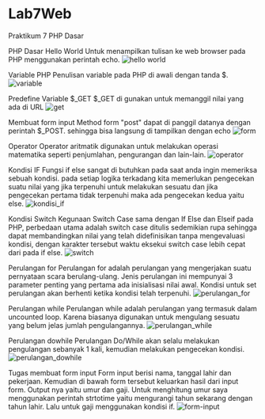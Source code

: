 # Lab7Web
Praktikum 7 PHP Dasar

PHP Dasar Hello World
Untuk menampilkan tulisan ke web browser pada PHP menggunakan perintah echo.
![hello world](https://user-images.githubusercontent.com/50513551/117764677-1807df00-b257-11eb-9769-a66ad99ea7f5.png)

Variable PHP
Penulisan variable pada PHP di awali dengan tanda $. 
![variable](https://user-images.githubusercontent.com/50513551/117764779-3b328e80-b257-11eb-8d50-6fa91252a9ef.png)

Predefine Variable $_GET
$_GET di gunakan untuk memanggil nilai yang ada di URL
![get](https://user-images.githubusercontent.com/50513551/117764915-6917d300-b257-11eb-837e-a7890ef632b9.png)

Membuat form input
Method form "post" dapat di panggil datanya dengan perintah $_POST.
sehingga bisa langsung di tampilkan dengan echo
![form](https://user-images.githubusercontent.com/50513551/117765051-982e4480-b257-11eb-900a-3e5df382b6c2.png)

Operator
Operator aritmatik digunakan untuk melakukan operasi matematika seperti penjumlahan, pengurangan dan lain-lain.
![operator](https://user-images.githubusercontent.com/50513551/117765172-c744b600-b257-11eb-86b4-0362ff5dcf4f.png)

Kondisi IF
Fungsi if else sangat di butuhkan pada saat anda ingin memeriksa sebuah kondisi. pada setiap logika terkadang kita memerlukan pengecekan suatu nilai yang jika terpenuhi untuk melakukan sesuatu dan jika pengecekan pertama tidak terpenuhi maka ada pengecekan kedua yaitu else.
![kondisi_if](https://user-images.githubusercontent.com/50513551/117765326-f6f3be00-b257-11eb-868a-58caacd24252.png)

Kondisi Switch
Kegunaan Switch Case sama dengan If Else dan Elseif pada PHP, perbedaan utama adalah switch case ditulis sedemikian rupa sehingga dapat membandingkan nilai yang telah didefinisikan tanpa mengevaluasi kondisi, dengan karakter tersebut waktu eksekui switch case lebih cepat dari pada if else.
![switch](https://user-images.githubusercontent.com/50513551/117765453-27d3f300-b258-11eb-98c0-8a8fa7edb93a.png)

Perulangan for
Perulangan for adalah perulangan yang mengerjakan suatu pernyataan scara berulang-ulang. Jenis perulangan ini mempunyai 3 parameter penting yang pertama ada inisialisasi nilai awal. Kondisi untuk set perulangan akan berhenti ketika kondisi telah terpenuhi.
![perulangan_for](https://user-images.githubusercontent.com/50513551/117765590-67024400-b258-11eb-857e-ef856a84fbab.png)

Perulangan while
Perulangan while adalah perulangan yang termasuk dalam uncounted loop. Karena biasanya digunakan untuk mengulang sesuatu yang belum jelas jumlah pengulangannya.
![perulangan_while](https://user-images.githubusercontent.com/50513551/117765699-9add6980-b258-11eb-85d6-49e69db8f101.png)

Perulangan dowhile
Perulangan Do/While akan selalu melakukan pengulangan sebanyak 1 kali, kemudian melakukan pengecekan kondisi.
![perulangan_dowhile](https://user-images.githubusercontent.com/50513551/117765782-b6e10b00-b258-11eb-977e-691666ec7439.png)

Tugas membuat form input
Form input berisi nama, tanggal lahir dan pekerjaan. Kemudian di bawah form tersebut keluarkan hasil dari input form. Output nya yaitu umur dan gaji. Untuk menghitung umur saya menggunakan perintah strtotime yaitu mengurangi tahun sekarang dengan tahun lahir. Lalu untuk gaji menggunakan kondisi if.
![form-input](https://user-images.githubusercontent.com/50513551/117766378-b006c800-b259-11eb-90d9-aad28551ec4d.png)
